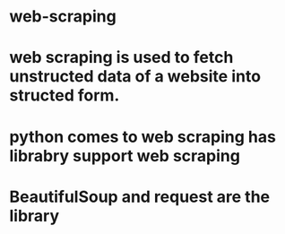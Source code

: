 # web-scraping
# web scraping is used to fetch unstructed data of a website into structed form.
# python comes to web scraping has librabry support web scraping
# BeautifulSoup and request are the library
